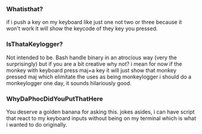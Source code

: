 ### Whatisthat?

if i push a key on my keyboard like just one not two or three because it won't work
it will show the keycode of they key you pressed.

### IsThataKeylogger?

Not intended to be.
Bash handle binary in an atrocious way (very the surprisingly) but if you are a bit creative why not?
i mean for now if the monkey with keyboard press maj+a key it will just show that monkey pressed maj which elimitate the uses as being monkeylogger
i should do a monkeylogger one day, it sounds hilariously good.

### WhyDaPhocDidYouPutThatHere

You deserve a golden banana for asking this.
jokes asides, i can have script that react to my keyboard inputs without being on my terminal which is what i wanted to do originally.
